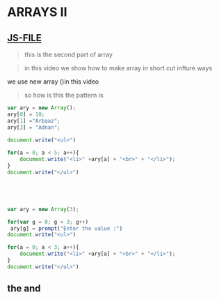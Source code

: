 # ARRAYS II
[JS-FILE](../js/34-created-Arrays.js)
---
> this is the second part of array

>in this video we show how to make array in short cut infture ways 

we use new array ()in this video 

>so how is this the pattern is


```javascript
var ary = new Array();
ary[0] = 10;
ary[1] ="Arbaaz";
ary[3] = "Adnan";
 
document.write("<ul>")

for(a = 0; a < 5; a++){
    document.write("<li>" +ary[a] + "<br>" + "</li>");
}
document.write("</ul>")





var ary = new Array(3);

for(var g = 0; g < 3; g++)
 ary[g] = prompt("Enter the value :")
document.write("<ul>")

for(a = 0; a < 3; a++){
    document.write("<li>" +ary[a] + "<br>" + "</li>");
}
document.write("</ul>")


```
## the and
